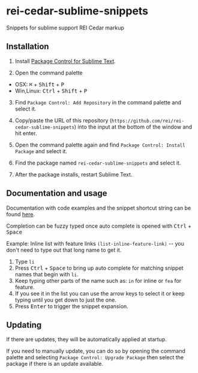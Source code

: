 # rei-cedar-sublime-snippets
Snippets for sublime support REI Cedar markup

## Installation

1. Install [Package Control for Sublime Text](https://packagecontrol.io/installation "Package Control").

2. Open the command palette
 * OSX: <kbd>&#8984;</kbd> + <kbd>Shift</kbd> + <kbd>P</kbd>
 * Win,Linux: <kbd>Ctrl</kbd> + <kbd>Shift</kbd> + <kbd>P</kbd>

3. Find `Package Control: Add Repository` in the command palette and select it.

4. Copy/paste the URL of this repository (`https://github.com/rei/rei-cedar-sublime-snippets`) into the input at the bottom of the window and hit enter.

5. Open the command palette again and find `Package Control: Install Package` and select it.

6. Find the package named `rei-cedar-sublime-snippets` and select it.

7. After the package installs, restart Sublime Text.

## Documentation and usage

Documentation with code examples and the snippet shortcut string can be found [here](https://rei.github.io/rei-cedar-sublime-snippets/ "Cedar Sublime Docs").

Completion can be fuzzy typed once auto complete is opened with <kbd>Ctrl</kbd> + <kbd>Space</kbd>


Example:
Inline list with feature links `(list-inline-feature-link)` -- you don't need to type out that long name to get it.

1. Type `li`
2. Press <kbd>Ctrl</kbd> + <kbd>Space</kbd> to bring up auto complete for matching snippet names that begin with `li`.
3. Keep typing other parts of the name such as: `in` for inline or `fea` for feature.
4. If you see it in the list you can use the arrow keys to select it or keep typing until you get down to just the one.
5. Press <kbd>Enter</kbd> to trigger the snippet expansion.

## Updating

If there are updates, they will be automatically applied at startup.

If you need to manually update, you can do so by opening the command palette and selecting `Package Control: Upgrade Package` then select the package if there is an update available.
